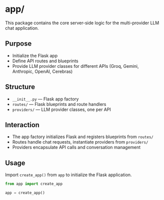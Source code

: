 # app/

This package contains the core server-side logic for the multi-provider LLM chat application.

## Purpose

- Initialize the Flask app
- Define API routes and blueprints
- Provide LLM provider classes for different APIs (Groq, Gemini, Anthropic, OpenAI, Cerebras)

## Structure

- `__init__.py` — Flask app factory
- `routes/` — Flask blueprints and route handlers
- `providers/` — LLM provider classes, one per API

## Interaction

- The app factory initializes Flask and registers blueprints from `routes/`
- Routes handle chat requests, instantiate providers from `providers/`
- Providers encapsulate API calls and conversation management

## Usage

Import `create_app()` from `app` to initialize the Flask application.

```python
from app import create_app

app = create_app()
